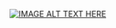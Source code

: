 [![IMAGE ALT TEXT HERE](https://img.youtube.com/vi/_khyOHxm7Ws&ab_channel=ManSo/0.jpg)](https://www.youtube.com/watch?v=_khyOHxm7Ws&ab_channel=ManSo)
